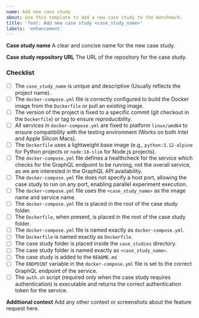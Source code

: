 ```yaml
---
name: Add new case study
about: Use this template to add a new case study to the benchmark.
title: 'feat: Add new case study <case_study_name>'
labels: 'enhancement'
---
```


**Case study name**
A clear and concise name for the new case study.

**Case study repository URL**
The URL of the repository for the case study.

### Checklist
- [ ] The `case_study_name` is unique and descriptive (Usually reflects the project name).
- [ ] The `docker-compose.yml` file is correctly configured to build the Docker image from the `Dockerfile` or pull an existing image.
- [ ] The version of the project is fixed to a specific commit (git checkout in the `Dockerfile`) or tag to ensure reproducibility.
- [ ] All services in `docker-compose.yml` are fixed to platform `linux/amd64` to ensure compatibility with the testing environment (Works on both Intel and Apple Silicon Macs).
- [ ] The `Dockerfile` uses a lightweight base image (e.g., `python:3.12-alpine` for Python projects or `node:18-slim` for Node.js projects).
- [ ] The `docker-compose.yml` file defines a healthcheck for the service which checks for the GraphQL endpoint to be running, not the overall service, as we are interested in the GraphQL API availability.
- [ ] The `docker-compose.yml` file does not specify a host port, allowing the case study to run on any port, enabling parallel experiment execution.
- [ ] The `docker-compose.yml` file uses the `<case_study_name>` as the image name and service name.
- [ ] The `docker-compose.yml` file is placed in the root of the case study folder.
- [ ] The `Dockerfile`, when present, is placed in the root of the case study folder.
- [ ] The `docker-compose.yml` file is named exactly as `docker-compose.yml`.
- [ ] The `Dockerfile` is named exactly as `Dockerfile`.
- [ ] The case study folder is placed inside the `case_studies` directory.
- [ ] The case study folder is named exactly as `<case_study_name>`.
- [ ] The case study is added to the `README.md`
- [ ] The `ENDPOINT` variable in the `docker-compose.yml` file is set to the correct GraphQL endpoint of the service.
- [ ] The `auth.sh` script (required only when the case study requires authentication) is executable and returns the correct authentication token for the service.

**Additional context**
Add any other context or screenshots about the feature request here.

